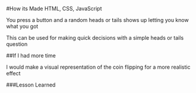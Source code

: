 #How its Made
HTML, CSS, JavaScript

You press a button and a random heads or tails shows up letting you know what you got

This can be used for making quick decisions with a simple heads or tails question

##If I had more time

I would make a visual representation of the coin flipping for a more realistic effect

###Lesson Learned
